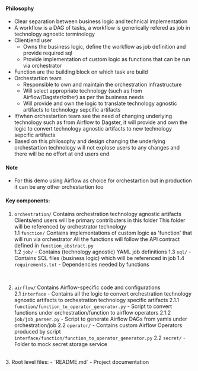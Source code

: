 #### Philosophy
   - Clear separation between business logic and technical implementation
   - A workflow is a DAG of tasks, a workflow is generically refered as job in technology agnostic terminology
   - Client/end user 
      - Owns the business logic, define the workflow as job definition and provide required sql
      - Provide implementation of custom logic as functions that can be run via orchestrator
   - Function are the building block on which task are build
   - Orchestartion team 
      - Responsible to own and maintain the orchestration infrastructure
      - Will select appropriate technology (such as from Airflow/Dagster/other) as per the business needs
      - Will provide and own the logic to translate technology agnostic artifacts to technology sepcific artifacts
   - If/when orchestartion team see the need of changing underlying technology such as from Airflow to Dagster, it will provide and own the logic to convert technology agnostic artifacts to new technology sepcific artifacts
   - Based on this philosophy and design changing the underlying orchestartion technology will not explose users to any changes and there will be no effort at end users end

#### Note
- For this demo using Airflow as choice for orchestartion but in production it can be any other orchestartion too

#### Key components:
1. `orchestration/`
   Contains orchestration technology agnostic artifacts
   Clients/end users will be primary contributers in this folder
   This folder will be referenced by orchestrator technology <br>
1.1 `function/`
   Contains implementations of custom logic as 'function' that will run via orchestrator
   All the functions will follow the API contract defined in `function_abstract.py` <br>
   1.2 `job/` - Contains (technology agnostic) YAML job definitions
   1.3 `sql/` - Contains SQL files (business logic) which will be referenced in job
   1.4 `requirements.txt` - Dependencies needed by functions
<br>

2. `airflow/` 
   Contains Airflow-specific code and configurations <br>
2.1 `interface` - Contains all the logic to convert orchestration technology agnostic artifacts to orchestration technology specific artifacts
2.1.1 `function/function_to_operator_generator.py` - Script to convert functions under orchestration/function to airflow operators
2.1.2 `job/job_parser.py` - Script to generate Airflow DAGs from yamls under orchestration/job
2.2 `operator/` - Contains custom Airflow Operators produced by script `interface/function/function_to_operator_generator.py`
2.2 `secret/` - Folder to mock secret storage service
<br>
3. Root level files:
   - `README.md` - Project documentation

